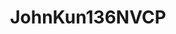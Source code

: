 ---
title: JohnKun136NVCP
github: https://github.com/JohnKun136NVCP
mode: dark
transition: 3s
archetype:
  - Anime
  - GIF
  - Stats and Metrics
---